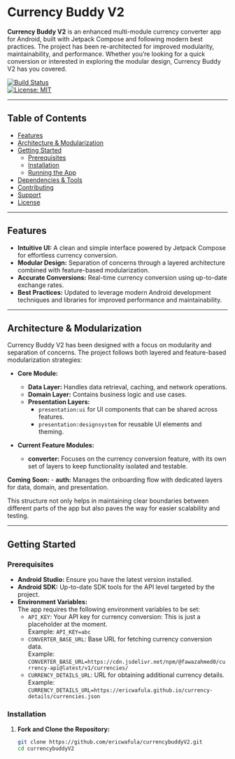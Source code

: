 # Currency Buddy V2

**Currency Buddy V2** is an enhanced multi-module currency converter app for Android, built with Jetpack Compose and following modern best practices. The project has been re-architected for improved modularity, maintainability, and performance. Whether you’re looking for a quick conversion or interested in exploring the modular design, Currency Buddy V2 has you covered.

[![Build Status](https://img.shields.io/github/actions/workflow/status/ericwafula/currencybuddyV2/build.yml?branch=main)](https://github.com/ericwafula/currencybuddyV2/actions)  
[![License: MIT](https://img.shields.io/badge/License-MIT-blue.svg)](LICENSE)

---

## Table of Contents

- [Features](#features)
- [Architecture & Modularization](#architecture--modularization)
- [Getting Started](#getting-started)
    - [Prerequisites](#prerequisites)
    - [Installation](#installation)
    - [Running the App](#running-the-app)
- [Dependencies & Tools](#dependencies--tools)
- [Contributing](#contributing)
- [Support](#support)
- [License](#license)

---

## Features

- **Intuitive UI:** A clean and simple interface powered by Jetpack Compose for effortless currency conversion.
- **Modular Design:** Separation of concerns through a layered architecture combined with feature-based modularization.
- **Accurate Conversions:** Real-time currency conversion using up-to-date exchange rates.
- **Best Practices:** Updated to leverage modern Android development techniques and libraries for improved performance and maintainability.

---

## Architecture & Modularization

Currency Buddy V2 has been designed with a focus on modularity and separation of concerns. The project follows both layered and feature-based modularization strategies:

- **Core Module:**
    - **Data Layer:** Handles data retrieval, caching, and network operations.
    - **Domain Layer:** Contains business logic and use cases.
    - **Presentation Layers:**
        - `presentation:ui` for UI components that can be shared across features.
        - `presentation:designsystem` for reusable UI elements and theming.

- **Current Feature Modules:**
    - **converter:** Focuses on the currency conversion feature, with its own set of layers to keep functionality isolated and testable.
  
**Coming Soon:**
    - **auth:** Manages the onboarding flow with dedicated layers for data, domain, and presentation.

This structure not only helps in maintaining clear boundaries between different parts of the app but also paves the way for easier scalability and testing.

---

## Getting Started

### Prerequisites

- **Android Studio:** Ensure you have the latest version installed.
- **Android SDK:** Up-to-date SDK tools for the API level targeted by the project.
- **Environment Variables:**  
  The app requires the following environment variables to be set:
    - `API_KEY`: Your API key for currency conversion: This is just a placeholder at the moment.  
      Example: `API_KEY=abc`
    - `CONVERTER_BASE_URL`: Base URL for fetching currency conversion data.  
      Example: `CONVERTER_BASE_URL=https://cdn.jsdelivr.net/npm/@fawazahmed0/currency-api@latest/v1/currencies/`
    - `CURRENCY_DETAILS_URL`: URL for obtaining additional currency details.  
      Example: `CURRENCY_DETAILS_URL=https://ericwafula.github.io/currency-details/currencies.json`

### Installation

1. **Fork and Clone the Repository:**

   ```bash
   git clone https://github.com/ericwafula/currencybuddyV2.git
   cd currencybuddyV2
